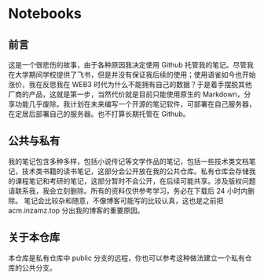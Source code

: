 # Notebooks

## 前言

这是一个很悲伤的故事，由于各种原因我决定使用 Github 托管我的笔记。尽管我在大学期间学校提供了飞书，但是并没有保证我后续的使用；使用语雀如今也开始涨价，我在反思我在 WEB3 时代为什么不能拥有自己的数据？于是着手摆脱其他厂商的产品，这就是第一步，当然代价就是目前只能使用原生的 Markdown，分享功能几乎废除。我计划在未来编写一个开源的笔记软件，可部署在自己服务器，在定居后部署自己的服务器。也不打算长期托管在 Github。

## 公共与私有

我的笔记包含多种多样，包括小说传记等文学作品的笔记，包括一些技术类文档笔记，技术类书籍的读书笔记，这部分会公开放在我的公共仓库。私有仓库会存储我的课程笔记和考研的笔记，这部分暂时不会公开，在后续可能共享。涉及版权问题请联系我，我会立刻删除。所有的资料仅供参考学习，务必在下载后 24 小时内删除。 
笔记会比较杂和随意，不像博客可能写的比较认真，这也是之前把 acm.inzamz.top 分出我的博客的重要原因。

## 关于本仓库

本仓库是私有仓库中 public 分支的远程，你也可以参考这种做法建立一个私有仓库的公共分支。